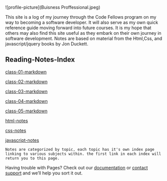 ![profile-picture](Buisness Proffessional.jpeg)

This site is a log of my journey through the Code Fellows program on my way to becoming a software developer. It will also serve as my own quick reference guide moving forward into future courses. It is my hope that others may also find this site useful as they embark on their own journey in software development. Notes are based on material from the Html,Css, and javascript/jquery books by Jon Duckett. 

## Reading-Notes-Index

[class-01-markdown](class-daily-sum/class-01)

[class-02-markdown](class-daily-sum/class-02)

[class-03-markdown](class-daily-sum/class-03)

[class-04-markdown](class-daily-sum/class-04)

[class-05-markdown](class-daily-sum/class-05)

[html-notes](html-topics/html-index)

[css-notes](css-topics/css-index)

[javascript-notes](js-topics/js-index)
 
```
Notes are categorized by topic, each topic has it's own index page linking to various subjects within. the first link in each index will return you to this page. 

```



Having trouble with Pages? Check out our [documentation](https://help.github.com/categories/github-pages-basics/) or [contact support](https://github.com/contact) and we’ll help you sort it out.
